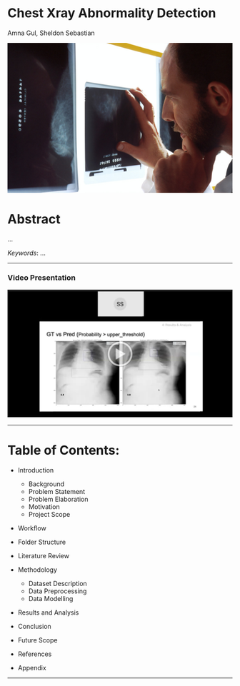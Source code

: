 # Chest Xray Abnormality Detection

Amna Gul, Sheldon Sebastian

![](saved_images/banner.jpg)

# Abstract

...

*Keywords*: ...

----------------------------
### Video Presentation

[![](saved_images/video_presentation.png)](https://drive.google.com/file/d/1YAfHQ9DC5NiKgvadFy7bjWqoNWy8h-Tx/view?usp=sharing)

----------------------------
# Table of Contents:

- Introduction
    - Background
    - Problem Statement
    - Problem Elaboration
    - Motivation
    - Project Scope


- Workflow


- Folder Structure


- Literature Review


- Methodology
    - Dataset Description
    - Data Preprocessing
    - Data Modelling
    

- Results and Analysis


- Conclusion


- Future Scope


- References


- Appendix

--------------------

